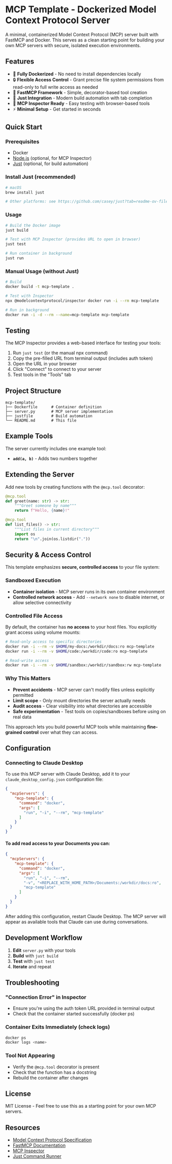 # MCP Template - Dockerized Model Context Protocol Server

A minimal, containerized Model Context Protocol (MCP) server built with FastMCP and Docker. This serves as a clean starting point for building your own MCP servers with secure, isolated execution environments.

## Features

- 🐳 **Fully Dockerized** - No need to install dependencies locally
- 🔒 **Flexible Access Control** - Grant precise file system permissions from read-only to full write access as needed
- 🚀 **FastMCP Framework** - Simple, decorator-based tool creation
- 🔧 **Just Integration** - Modern build automation with tab completion
- 🧪 **MCP Inspector Ready** - Easy testing with browser-based tools
- ⚡ **Minimal Setup** - Get started in seconds

## Quick Start

### Prerequisites
- Docker
- [Node.js](https://nodejs.org/) (optional, for MCP Inspector)
- [Just](https://just.systems/man/en/) (optional, for build automation)

### Install Just (recommended)
```bash
# macOS
brew install just

# Other platforms: see https://github.com/casey/just?tab=readme-ov-file#installation
```

### Usage

```bash
# Build the Docker image
just build

# Test with MCP Inspector (provides URL to open in browser)
just test

# Run container in background
just run
```

### Manual Usage (without Just)

```bash
# Build
docker build -t mcp-template .

# Test with Inspector
npx @modelcontextprotocol/inspector docker run -i --rm mcp-template

# Run in background
docker run -i -d --rm --name=mcp-template mcp-template
```

## Testing

The MCP Inspector provides a web-based interface for testing your tools:

1. Run `just test` (or the manual npx command)
2. Copy the pre-filled URL from terminal output (includes auth token)
3. Open the URL in your browser
4. Click "Connect" to connect to your server
5. Test tools in the "Tools" tab

## Project Structure

```
mcp-template/
├── Dockerfile      # Container definition
├── server.py       # MCP server implementation
├── justfile        # Build automation
└── README.md       # This file
```

## Example Tools

The server currently includes one example tool:

- **`add(a, b)`** - Adds two numbers together

## Extending the Server

Add new tools by creating functions with the `@mcp.tool` decorator:

```python
@mcp.tool
def greet(name: str) -> str:
    """Greet someone by name"""
    return f"Hello, {name}!"

@mcp.tool
def list_files() -> str:
    """List files in current directory"""
    import os
    return "\n".join(os.listdir("."))
```

## Security & Access Control

This template emphasizes **secure, controlled access** to your file system:

### Sandboxed Execution
- **Container isolation** - MCP server runs in its own container environment
- **Controlled network access** - Add `--network none` to disable internet, or allow selective connectivity

### Controlled File Access
By default, the container has **no access** to your host files. You explicitly grant access using volume mounts:

```bash
# Read-only access to specific directories
docker run -i --rm -v $HOME/my-docs:/workdir/docs:ro mcp-template
docker run -i --rm -v $HOME/code:/workdir/code:ro mcp-template

# Read-write access
docker run -i --rm -v $HOME/sandbox:/workdir/sandbox:rw mcp-template
```

### Why This Matters
- **Prevent accidents** - MCP server can't modify files unless explicitly permitted
- **Limit scope** - Only mount directories the server actually needs
- **Audit access** - Clear visibility into what directories are accessible
- **Safe experimentation** - Test tools on copies/sandboxes before using on real data

This approach lets you build powerful MCP tools while maintaining **fine-grained control** over what they can access.

## Configuration

### Connecting to Claude Desktop

To use this MCP server with Claude Desktop, add it to your `claude_desktop_config.json` configuration file:

```json
{
  "mcpServers": {
    "mcp-template": {
      "command": "docker",
      "args": [
        "run", "-i", "--rm", "mcp-template"
      ]
    }
  }
}
```

#### To add read access to your Documents you can:

```json
{
  "mcpServers": {
    "mcp-template": {
      "command": "docker",
      "args": [
        "run", "-i", "--rm",
        "-v", "<REPLACE_WITH_HOME_PATH>/Documents:/workdir/docs:ro",
        "mcp-template"
      ]
    }
  }
}
```

After adding this configuration, restart Claude Desktop. The MCP server will appear as available tools that Claude can use during conversations.

## Development Workflow

1. **Edit** `server.py` with your tools
2. **Build** with `just build` 
3. **Test** with `just test`
4. **Iterate** and repeat

## Troubleshooting

### "Connection Error" in Inspector
- Ensure you're using the auth token URL provided in terminal output
- Check that the container started successfully (docker ps)

### Container Exits Immediately (check logs)

```bash
docker ps
docker logs <name>
```

### Tool Not Appearing
- Verify the `@mcp.tool` decorator is present
- Check that the function has a docstring
- Rebuild the container after changes

## License

MIT License - Feel free to use this as a starting point for your own MCP servers.

## Resources

- [Model Context Protocol Specification](https://modelcontextprotocol.io/)
- [FastMCP Documentation](https://github.com/jlowin/fastmcp)
- [MCP Inspector](https://github.com/modelcontextprotocol/inspector)
- [Just Command Runner](https://just.systems/)

